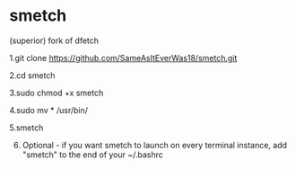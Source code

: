 # smetch
(superior) fork of dfetch

1.git clone https://github.com/SameAsItEverWas18/smetch.git

2.cd smetch

3.sudo chmod +x smetch

4.sudo mv * /usr/bin/

5.smetch

6. Optional - if you want smetch to launch on every terminal instance, add "smetch" to the end of your ~/.bashrc
